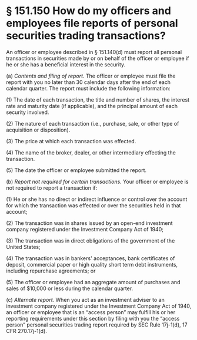 # § 151.150   How do my officers and employees file reports of personal securities trading transactions?

An officer or employee described in § 151.140(d) must report all personal transactions in securities made by or on behalf of the officer or employee if he or she has a beneficial interest in the security.


(a) *Contents and filing of report.* The officer or employee must file the report with you no later than 30 calendar days after the end of each calendar quarter. The report must include the following information:


(1) The date of each transaction, the title and number of shares, the interest rate and maturity date (if applicable), and the principal amount of each security involved.


(2) The nature of each transaction (i.e., purchase, sale, or other type of acquisition or disposition).


(3) The price at which each transaction was effected.


(4) The name of the broker, dealer, or other intermediary effecting the transaction.


(5) The date the officer or employee submitted the report.


(b) *Report not required for certain transactions.* Your officer or employee is not required to report a transaction if:


(1) He or she has no direct or indirect influence or control over the account for which the transaction was effected or over the securities held in that account;


(2) The transaction was in shares issued by an open-end investment company registered under the Investment Company Act of 1940;


(3) The transaction was in direct obligations of the government of the United States;


(4) The transaction was in bankers' acceptances, bank certificates of deposit, commercial paper or high quality short term debt instruments, including repurchase agreements; or


(5) The officer or employee had an aggregate amount of purchases and sales of $10,000 or less during the calendar quarter.


(c) *Alternate report.* When you act as an investment adviser to an investment company registered under the Investment Company Act of 1940, an officer or employee that is an “access person” may fulfill his or her reporting requirements under this section by filing with you the “access person” personal securities trading report required by SEC Rule 17j-1(d), 17 CFR 270.17j-1(d).




